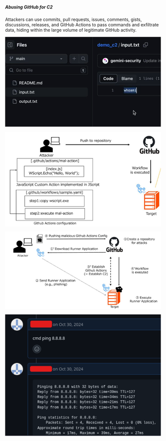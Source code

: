 ##### Abusing GitHub for C2

Attackers can use commits, pull requests, issues, comments, gists, discussions, releases, and GitHub Actions to pass commands and exfiltrate data, hiding within the large volume of legitimate GitHub activity.

![githubc2](/doc/githubC2.png)

![githubaction](/doc/github_actions.png)

![githubaction2](/doc/github_actions2.png)

![github_comment](/doc/github_comment.png)
